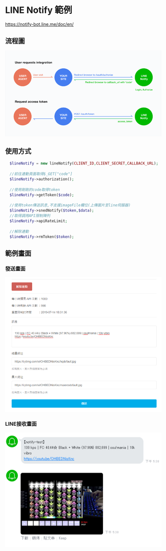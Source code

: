 # LINE Notify 範例
https://notify-bot.line.me/doc/en/

## 流程圖
![](https://raw.githubusercontent.com/MTsung/LINE_Notify_PHP/master/image/process%20chart.png)

## 使用方式
````php
  $lineNotify = new lineNotify(CLIENT_ID,CLIENT_SECRET,CALLBACK_URL);
  
  //前往連動頁面取得$_GET["code"]
  $lineNotify->authorization();
  
  //使用剛剛的code取得token
  $lineNotify->getToken($code);
  
  //使用token傳送訊息,不支援imageFile欄位(上傳圖片至line伺服器)
  $lineNotify->snedNotify($token,$data);
  //取得調用API限制陣列
  $lineNotify->apiRateLimit;
    
  //解除連動
  $lineNotify->rmToken($token);
````

## 範例畫面
### 發送畫面
![](https://raw.githubusercontent.com/MTsung/LINE_Notify_PHP/master/image/index.png)

### LINE接收畫面
![](https://raw.githubusercontent.com/MTsung/LINE_Notify_PHP/master/image/line.png)
